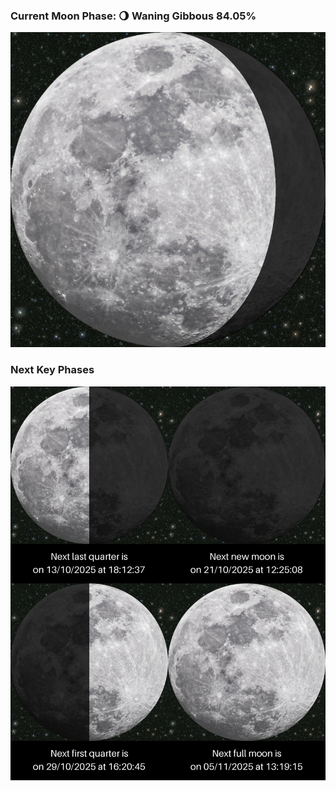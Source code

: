 ### Current Moon Phase: 🌖 Waning Gibbous 84.05%
![Moon Phase](moonphase.png)
### Next Key Phases
![Gallery](gallery.png)